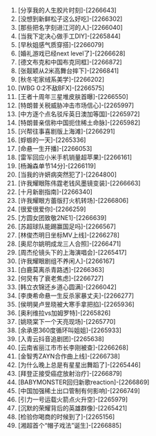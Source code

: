 
1. [分享我的人生胶片时刻]-[2266643]
1. [没想到新鲜松子这么好吃]-[2266302]
1. [那些把名字刻进江河的人]-[2266040]
1. [当我下定决心做手工DIY]-[2265844]
1. [早秋姐感气质穿搭]-[2266079]
1. [婚礼游戏已经next level了]-[2266628]
1. [德文布克和中国布克同框]-[2266872]
1. [张靓颖从2米高舞台摔下]-[2266841]
1. [秋冬宅家绒系美学]-[2266202]
1. [WBG 0:2不敌BFX]-[2266575]
1. [王者十周年三星堆皮肤首曝]-[2266550]
1. [特朗普关税威胁冲击市场信心]-[2265997]
1. [中方逐个点名驳斥英日澳加等国]-[2265972]
1. [特朗普亲信称中国扼住稀土命脉]-[2265982]
1. [兴帮往事喜剧版上海滩]-[2266291]
1. [蜉蝣的一天]-[2265336]
1. [命悬一生开播]-[2266053]
1. [雷军回应小米手机销量超苹果]-[2266161]
1. [杨瀚森单节14分]-[2266119]
1. [当我的许妍病突然犯了]-[2264800]
1. [许我耀眼陈伟霆老钱风墨镜变装]-[2266663]
1. [十月新剧指南]-[2266340]
1. [许我耀眼方蕾版打火机转场]-[2266806]
1. [很爱很爱你]-[2266259]
1. [方圆女团致敬2NE1]-[2266639]
1. [苏超球队能踢赢国足吗]-[2266567]
1. [林俊杰明日坐标MV上线]-[2266278]
1. [奥尼尔姚明成龙三人合照]-[2266471]
1. [周杰伦镜头下的上海演唱会]-[2265417]
1. [许我耀眼剧组不养闲人]-[2266167]
1. [白鹿莫离杀青路透]-[2266363]
1. [何炅有了衰老焦虑]-[2266727]
1. [韩立衣锦还乡道心圆满]-[2266042]
1. [李庚希命悬一生反杀家暴丈夫]-[2266277]
1. [侯明昊卢昱晓被大寒手拿把掐]-[2265936]
1. [奥利维拉vs加姆罗特]-[2265826]
1. [姚晓棠下一个天亮现场]-[2265770]
1. [余承恩360度循环叫姐姐]-[2265933]
1. [入青云抖音追剧团]-[2265638]
1. [云南省丽江市市长李刚被查]-[2266268]
1. [金智秀ZAYN合作曲上线]-[2266738]
1. [为什么晚上总是有星星出舞蹈了]-[2265446]
1. [拜登正接受癌症放射治疗]-[2266879]
1. [BABYMONSTER回归新歌reaction]-[2266869]
1. [中国加强稀土出口管制有何影响]-[2266749]
1. [引力一号运载火箭点火升空]-[2265979]
1. [沉默的荣耀背后的英雄群像]-[2265421]
1. [检验你喝商的时候到了]-[2265156]
1. [湘超首个“帽子戏法”诞生]-[2266885]
